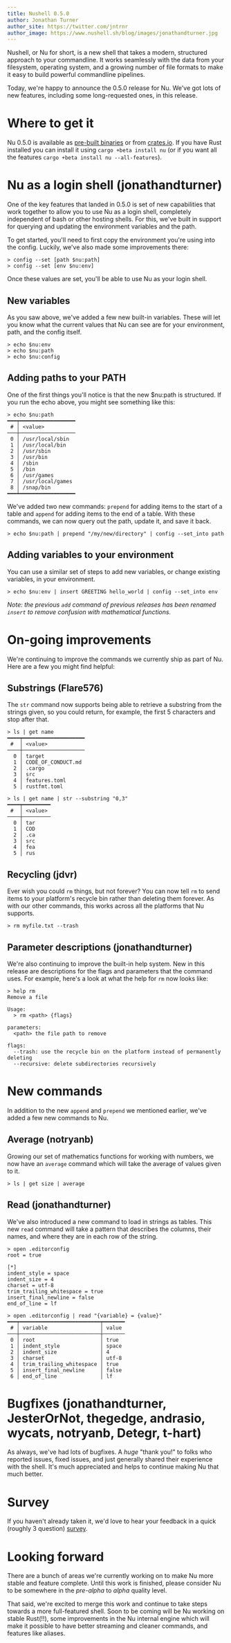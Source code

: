 ```yaml
---
title: Nushell 0.5.0
author: Jonathan Turner
author_site: https://twitter.com/jntrnr
author_image: https://www.nushell.sh/blog/images/jonathandturner.jpg
---
```


Nushell, or Nu for short, is a new shell that takes a modern, structured approach to your commandline. It works seamlessly with the data from your filesystem, operating system, and a growing number of file formats to make it easy to build powerful commandline pipelines.

Today, we're happy to announce the 0.5.0 release for Nu. We've got lots of new features, including some long-requested ones, in this release.

# Where to get it

Nu 0.5.0 is available as [pre-built binaries](https://github.com/nushell/nushell/releases/tag/0_5_0) or from [crates.io](https://crates.io/crates/nu). If you have Rust installed you can install it using `cargo +beta install nu` (or if you want all the features `cargo +beta install nu --all-features`).

# Nu as a login shell (jonathandturner)

One of the key features that landed in 0.5.0 is set of new capabilities that work together to allow you to use Nu as a login shell, completely independent of bash or other hosting shells.  For this, we've built in support for querying and updating the environment variables and the path.

To get started, you'll need to first copy the environment you're using into the config. Luckily, we've also made some improvements there:

```shell
> config --set [path $nu:path]
> config --set [env $nu:env]
```

Once these values are set, you'll be able to use Nu as your login shell.

## New variables

As you saw above, we've added a few new built-in variables. These will let you know what the current values that Nu can see are for your environment, path, and the config itself.

```shell
> echo $nu:env
> echo $nu:path
> echo $nu:config
```

## Adding paths to your PATH

One of the first things you'll notice is that the new $nu:path is structured. If you run the echo above, you might see something like this:

```shell
> echo $nu:path
━━━┯━━━━━━━━━━━━━━━━━━
 # │ <value> 
───┼──────────────────
 0 │ /usr/local/sbin 
 1 │ /usr/local/bin 
 2 │ /usr/sbin 
 3 │ /usr/bin 
 4 │ /sbin 
 5 │ /bin 
 6 │ /usr/games 
 7 │ /usr/local/games 
 8 │ /snap/bin 
━━━┷━━━━━━━━━━━━━━━━━━
```

We've added two new commands: `prepend` for adding items to the start of a table and `append` for adding items to the end of a table.  With these commands, we can now query out the path, update it, and save it back.

```shell
> echo $nu:path | prepend "/my/new/directory" | config --set_into path
```

## Adding variables to your environment

You can use a similar set of steps to add new variables, or change existing variables, in your environment.

```shell
> echo $nu:env | insert GREETING hello_world | config --set_into env
```

_Note: the previous `add` command of previous releases has been renamed `insert` to remove confusion with mathematical functions._

# On-going improvements

We're continuing to improve the commands we currently ship as part of Nu. Here are a few you might find helpful:

## Substrings (Flare576)

The `str` command now supports being able to retrieve a substring from the strings given, so you could return, for example, the first 5 characters and stop after that.

```shell
> ls | get name
━━━━┯━━━━━━━━━━━━━━━━━━━━
 #  │ <value> 
────┼────────────────────
  0 │ target 
  1 │ CODE_OF_CONDUCT.md 
  2 │ .cargo 
  3 │ src 
  4 │ features.toml 
  5 │ rustfmt.toml
```

```shell
> ls | get name | str --substring "0,3"
━━━━┯━━━━━━━━━
 #  │ <value> 
────┼─────────
  0 │ tar 
  1 │ COD 
  2 │ .ca 
  3 │ src 
  4 │ fea 
  5 │ rus 
```

## Recycling (jdvr)

Ever wish you could `rm` things, but not forever? You can now tell `rm` to send items to your platform's recycle bin rather than deleting them forever. As with our other commands, this works across all the platforms that Nu supports.

```shell
> rm myfile.txt --trash
```

## Parameter descriptions (jonathandturner)

We're also continuing to improve the built-in help system. New in this release are descriptions for the flags and parameters that the command uses.  For example, here's a look at what the help for `rm` now looks like:

```shell
> help rm
Remove a file

Usage:
  > rm <path> {flags} 

parameters:
  <path> the file path to remove

flags:
  --trash: use the recycle bin on the platform instead of permanently deleting
  --recursive: delete subdirectories recursively
```

# New commands

In addition to the new `append` and `prepend` we mentioned earlier, we've added a few new commands to Nu.

## Average (notryanb)

Growing our set of mathematics functions for working with numbers, we now have an `average` command which will take the average of values given to it.

```shell
> ls | get size | average
```

## Read (jonathandturner)

We've also introduced a new command to load in strings as tables.  This new `read` command will take a pattern that describes the columns, their names, and where they are in each row of the string.

```shell
> open .editorconfig
root = true

[*]
indent_style = space
indent_size = 4
charset = utf-8
trim_trailing_whitespace = true
insert_final_newline = false
end_of_line = lf
```

```shell
> open .editorconfig | read "{variable} = {value}"
━━━┯━━━━━━━━━━━━━━━━━━━━━━━━━━┯━━━━━━━
 # │ variable                 │ value 
───┼──────────────────────────┼───────
 0 │ root                     │ true 
 1 │ indent_style             │ space 
 2 │ indent_size              │ 4 
 3 │ charset                  │ utf-8 
 4 │ trim_trailing_whitespace │ true 
 5 │ insert_final_newline     │ false 
 6 │ end_of_line              │ lf
```

# Bugfixes (jonathandturner, JesterOrNot, thegedge, andrasio, wycats, notryanb, Detegr, t-hart)

As always, we've had lots of bugfixes. A *huge* "thank you!" to folks who reported issues, fixed issues, and just generally shared their experience with the shell. It's much appreciated and helps to continue making Nu that much better.

# Survey

If you haven't already taken it, we'd love to hear your feedback in a quick (roughly 3 question) [survey](https://t.co/nujSjnI0dr?amp=1).

# Looking forward

There are a bunch of areas we're currently working on to make Nu more stable and feature complete. Until this work is finished, please consider Nu to be somewhere in the *pre-alpha* to *alpha* quality level.

That said, we're excited to merge this work and continue to take steps towards a more full-featured shell. Soon to be coming will be Nu working on stable Rust(!!), some improvements in the Nu internal engine which will make it possible to have better streaming and cleaner commands, and features like aliases.
